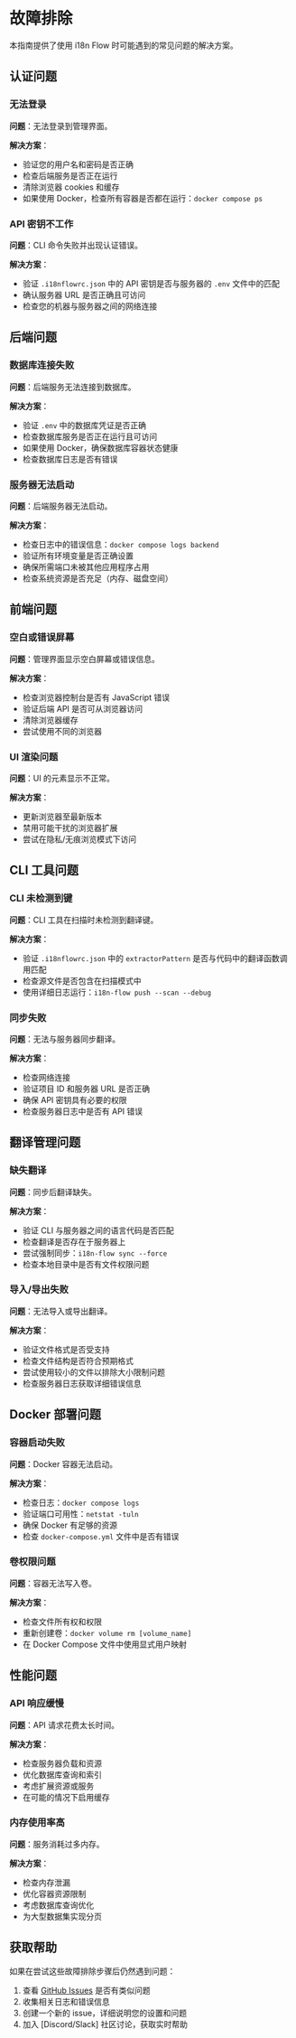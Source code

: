 # 故障排除

本指南提供了使用 i18n Flow 时可能遇到的常见问题的解决方案。

## 认证问题

### 无法登录

**问题**：无法登录到管理界面。

**解决方案**：

- 验证您的用户名和密码是否正确
- 检查后端服务是否正在运行
- 清除浏览器 cookies 和缓存
- 如果使用 Docker，检查所有容器是否都在运行：`docker compose ps`

### API 密钥不工作

**问题**：CLI 命令失败并出现认证错误。

**解决方案**：

- 验证 `.i18nflowrc.json` 中的 API 密钥是否与服务器的 `.env` 文件中的匹配
- 确认服务器 URL 是否正确且可访问
- 检查您的机器与服务器之间的网络连接

## 后端问题

### 数据库连接失败

**问题**：后端服务无法连接到数据库。

**解决方案**：

- 验证 `.env` 中的数据库凭证是否正确
- 检查数据库服务是否正在运行且可访问
- 如果使用 Docker，确保数据库容器状态健康
- 检查数据库日志是否有错误

### 服务器无法启动

**问题**：后端服务器无法启动。

**解决方案**：

- 检查日志中的错误信息：`docker compose logs backend`
- 验证所有环境变量是否正确设置
- 确保所需端口未被其他应用程序占用
- 检查系统资源是否充足（内存、磁盘空间）

## 前端问题

### 空白或错误屏幕

**问题**：管理界面显示空白屏幕或错误信息。

**解决方案**：

- 检查浏览器控制台是否有 JavaScript 错误
- 验证后端 API 是否可从浏览器访问
- 清除浏览器缓存
- 尝试使用不同的浏览器

### UI 渲染问题

**问题**：UI 的元素显示不正常。

**解决方案**：

- 更新浏览器至最新版本
- 禁用可能干扰的浏览器扩展
- 尝试在隐私/无痕浏览模式下访问

## CLI 工具问题

### CLI 未检测到键

**问题**：CLI 工具在扫描时未检测到翻译键。

**解决方案**：

- 验证 `.i18nflowrc.json` 中的 `extractorPattern` 是否与代码中的翻译函数调用匹配
- 检查源文件是否包含在扫描模式中
- 使用详细日志运行：`i18n-flow push --scan --debug`

### 同步失败

**问题**：无法与服务器同步翻译。

**解决方案**：

- 检查网络连接
- 验证项目 ID 和服务器 URL 是否正确
- 确保 API 密钥具有必要的权限
- 检查服务器日志中是否有 API 错误

## 翻译管理问题

### 缺失翻译

**问题**：同步后翻译缺失。

**解决方案**：

- 验证 CLI 与服务器之间的语言代码是否匹配
- 检查翻译是否存在于服务器上
- 尝试强制同步：`i18n-flow sync --force`
- 检查本地目录中是否有文件权限问题

### 导入/导出失败

**问题**：无法导入或导出翻译。

**解决方案**：

- 验证文件格式是否受支持
- 检查文件结构是否符合预期格式
- 尝试使用较小的文件以排除大小限制问题
- 检查服务器日志获取详细错误信息

## Docker 部署问题

### 容器启动失败

**问题**：Docker 容器无法启动。

**解决方案**：

- 检查日志：`docker compose logs`
- 验证端口可用性：`netstat -tuln`
- 确保 Docker 有足够的资源
- 检查 `docker-compose.yml` 文件中是否有错误

### 卷权限问题

**问题**：容器无法写入卷。

**解决方案**：

- 检查文件所有权和权限
- 重新创建卷：`docker volume rm [volume_name]`
- 在 Docker Compose 文件中使用显式用户映射

## 性能问题

### API 响应缓慢

**问题**：API 请求花费太长时间。

**解决方案**：

- 检查服务器负载和资源
- 优化数据库查询和索引
- 考虑扩展资源或服务
- 在可能的情况下启用缓存

### 内存使用率高

**问题**：服务消耗过多内存。

**解决方案**：

- 检查内存泄漏
- 优化容器资源限制
- 考虑数据库查询优化
- 为大型数据集实现分页

## 获取帮助

如果在尝试这些故障排除步骤后仍然遇到问题：

1. 查看 [GitHub Issues](https://github.com/ilukemagic/i18n-flow/issues) 是否有类似问题
2. 收集相关日志和错误信息
3. 创建一个新的 issue，详细说明您的设置和问题
4. 加入 [Discord/Slack] 社区讨论，获取实时帮助
